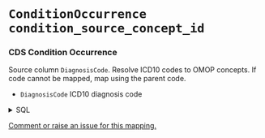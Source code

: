 # `ConditionOccurrence` `condition_source_concept_id`
### CDS Condition Occurrence
Source column  `DiagnosisCode`.
Resolve ICD10 codes to OMOP concepts. If code cannot be mapped, map using the parent code.
* `DiagnosisCode` ICD10 diagnosis code
<details>
<summary>SQL</summary>

```sql
select
	distinct
		d.DiagnosisCode,
		line01.RecordConnectionIdentifier,
		line01.NHSNumber,
		line01.CDSActivityDate
from omop_staging.cds_diagnosis d
	inner join omop_staging.cds_line01 line01
		on d.MessageId = line01.MessageId
where line01.NHSNumber is not null;
	
```
</details>


[Comment or raise an issue for this mapping.](https://github.com/answerdigital/oxford-omop-data-mapper/issues/new?title=OMOP%20ConditionOccurrence%20table%20condition_source_concept_id%20field%20CDS%20Condition%20Occurrence%20mapping)
